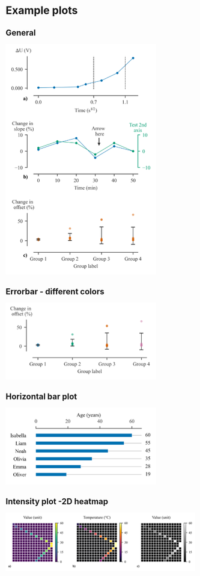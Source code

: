 # Example plots

## General
<img src="https://github.com/GillesOdb/clean-matplotlib-plots/blob/main/deault_plot/output_plot.png" width="400">

## Errorbar - different colors
<img src="https://github.com/GillesOdb/clean-matplotlib-plots/blob/main/errorbar_plot_different_colors/output_plot.png" width="400">

## Horizontal bar plot
<img src="https://github.com/GillesOdb/clean-matplotlib-plots/blob/main/horizontal_barplot/horizontal_barplot.png" width="400">
 
## Intensity plot -2D heatmap
<img src="https://github.com/GillesOdb/clean-matplotlib-plots/blob/main/intensity_plot/output_plot.png" width="600">
